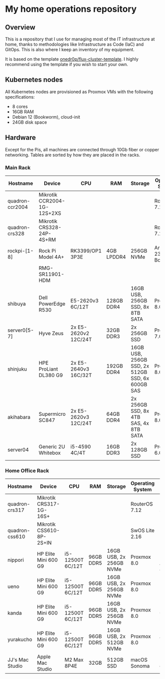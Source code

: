 # My home operations repository

## Overview

This is a repository that I use for managing most of the IT infrastructure at home, thanks to methodologies like Infrastructure as Code (IaC) and GitOps. This is also where I keep an inventory of my equipment.

It is based on the template [onedr0p/flux-cluster-template](https://github.com/onedr0p/flux-cluster-template). I highly recommend using the template if you wish to start your own.

## Kubernetes nodes

All Kubernetes nodes are provisioned as Proxmox VMs with the following specifications:

* 8 cores
* 16GB RAM
* Debian 12 (Bookworm), cloud-init
* 24GB disk space

## Hardware

Except for the Pis, all machines are connected through 10Gb fiber or copper networking. Tables are sorted by how they are placed in the racks.

### Main Rack

| Hostname        | Device                      | CPU                  | RAM        | Storage                                         | Operating System      | Function                                                  |
|-----------------|-----------------------------|----------------------|------------|-------------------------------------------------|-----------------------|-----------------------------------------------------------|
| quadron-ccr2004 | Mikrotik CCR2004-1G-12S+2XS |                      |            |                                                 | RouterOS 7.12         | Edge Router                                               |
| quadron-crs328  | Mikrotik CRS328-24P-4S+RM   |                      |            |                                                 | RouterOS 7.12         | PoE Switch                                                |
| rockpi-[1-8]    | Rock Pi Model 4A+           | RK3399/OP1 3P3E      | 4GB LPDDR4 | 256GB NVMe                                      | Armbian 23.8 Bookworm | KVM, ~~Kubernetes~~                                       |
|                 | RMG-SR11901-HDM             |                      |            |                                                 |                       | KVM Console                                               |
| shibuya         | Dell PowerEdge R530         | E5-2620v3 6C/12T     | 128GB DDR4 | 16GB USB, 256GB SSD, 8x 8TB SATA                | Proxmox 8.0           | NAS, UPS metrics, VoIP, Pihole                            |
| server0[5-7]    | Hyve Zeus                   | 2x E5-2620v2 12C/24T | 32GB DDR3  | 2x 256GB SSD                                    | Proxmox 7.0           | *Retired.* ~~Kubernetes, VMs~~                            |
| shinjuku        | HPE ProLiant DL380 G9       | 2x E5-2640v3 16C/32T | 192GB DDR4 | 16GB USB, 256GB SSD, 2x 512GB SSD, 6x 600GB SAS | Proxmox 8.0           | VMs, build server, bootstrapping                          |
| akihabara       | Supermicro SC847            | 2x E5-2620v3 12C/24T | 64GB DDR4  | 2x 256GB SSD, 8x 4TB SAS, 4x 8TB SATA           | Proxmox 8.0           | Backup (will be NAS when current NAS nears full capacity) |
| server04        | Generic 2U Whitebox         | i5-4590 4C/4T        | 16GB DDR3  | 2x 128GB SSD                                    | Proxmox 6.0           | *Retired.* ~~CCTV~~                                       |

### Home Office Rack

| Hostname        | Device                      | CPU                  | RAM        | Storage                                         | Operating System      | Function                                                  |
|-----------------|-----------------------------|----------------------|------------|-------------------------------------------------|-----------------------|-----------------------------------------------------------|
| quadron-crs317  | Mikrotik CRS317-1G-16S+     |                      |            |                                                 | RouterOS 7.12         | Home Office Switch                                        |
| quadron-css610  | Mikrotik CSS610-8P-2S+IN    |                      |            |                                                 | SwOS Lite 2.16        | PoE Switch                                                |
| nippori         | HP Elite Mini 600 G9        | i5-12500T 6C/12T     | 96GB DDR5  | 16GB USB, 2x 256GB NVMe                         | Proxmox 8.0           | Kubernetes, Home Assistant, Jellyfin                      |
| ueno            | HP Elite Mini 600 G9        | i5-12500T 6C/12T     | 96GB DDR5  | 16GB USB, 2x 256GB NVMe                         | Proxmox 8.0           | Kubernetes                                                |
| kanda           | HP Elite Mini 600 G9        | i5-12500T 6C/12T     | 96GB DDR5  | 16GB USB, 2x 256GB NVMe                         | Proxmox 8.0           | Kubernetes, CCTV, UPS metrics                             |
| yurakucho       | HP Elite Mini 600 G9        | i5-12500T 6C/12T     | 96GB DDR5  | 16GB USB, 2x 512GB NVMe                         | Proxmox 8.0           | VMs                                                       |
| JJ's Mac Studio | Apple Mac Studio            | M2 Max 8P4E          | 32GB       | 512GB SSD                                       | macOS Sonoma          | Main PC, development                                      |